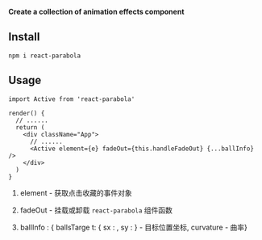 **Create a collection of animation effects component**

## Install

```
npm i react-parabola
```

## Usage

```
import Active from 'react-parabola'

render() {
  // ......
  return (
    <div className="App">
      // ......
      <Active element={e} fadeOut={this.handleFadeOut} {...ballInfo} />
    </div>
  )
}
```

1. element - 获取点击收藏的事件对象

2. fadeOut - 挂载或卸载 `react-parabola` 组件函数

3. ballInfo : { ballsTarge t: { sx : , sy : } - 目标位置坐标, curvature - 曲率}


